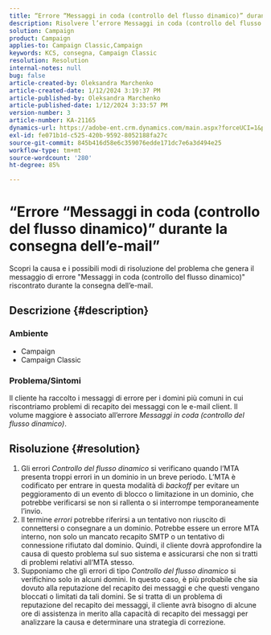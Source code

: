 ```yaml
---
title: “Errore “Messaggi in coda (controllo del flusso dinamico)” durante la consegna dell’e-mail”
description: Risolvere l’errore Messaggi in coda (controllo del flusso dinamico) durante la consegna dell’e-mail
solution: Campaign
product: Campaign
applies-to: Campaign Classic,Campaign
keywords: KCS, consegna, Campaign Classic
resolution: Resolution
internal-notes: null
bug: false
article-created-by: Oleksandra Marchenko
article-created-date: 1/12/2024 3:19:37 PM
article-published-by: Oleksandra Marchenko
article-published-date: 1/12/2024 3:33:57 PM
version-number: 3
article-number: KA-21165
dynamics-url: https://adobe-ent.crm.dynamics.com/main.aspx?forceUCI=1&pagetype=entityrecord&etn=knowledgearticle&id=c1d08afc-5db1-ee11-a569-6045bd006b4b
exl-id: fe071b1d-c525-420b-9592-8052188fa27c
source-git-commit: 845b416d58e6c359076edde171dc7e6a3d494e25
workflow-type: tm+mt
source-wordcount: '280'
ht-degree: 85%

---
```


# “Errore “Messaggi in coda (controllo del flusso dinamico)” durante la consegna dell’e-mail”


Scopri la causa e i possibili modi di risoluzione del problema che genera il messaggio di errore &quot;Messaggi in coda (controllo del flusso dinamico)&quot; riscontrato durante la consegna dell’e-mail.

## Descrizione {#description}


### <b>Ambiente</b>

- Campaign
- Campaign Classic




### <b>Problema/Sintomi</b>

Il cliente ha raccolto i messaggi di errore per i domini più comuni in cui riscontriamo problemi di recapito dei messaggi con le e-mail client. Il volume maggiore è associato all’errore *Messaggi in coda (controllo del flusso dinamico)*.


## Risoluzione {#resolution}


1. Gli errori *Controllo del flusso dinamico* si verificano quando l’MTA presenta troppi errori in un dominio in un breve periodo. L’MTA è codificato per entrare in questa modalità di *backoff* per evitare un peggioramento di un evento di blocco o limitazione in un dominio, che potrebbe verificarsi se non si rallenta o si interrompe temporaneamente l’invio.
2. Il termine *errori* potrebbe riferirsi a un tentativo non riuscito di connettersi o consegnare a un dominio. Potrebbe essere un errore MTA interno, non solo un mancato recapito SMTP o un tentativo di connessione rifiutato dal dominio. Quindi, il cliente dovrà approfondire la causa di questo problema sul suo sistema e assicurarsi che non si tratti di problemi relativi all’MTA stesso.
3. Supponiamo che gli errori di tipo *Controllo del flusso dinamico* si verifichino solo in alcuni domini. In questo caso, è più probabile che sia dovuto alla reputazione del recapito dei messaggi e che questi vengano bloccati o limitati da tali domini. Se si tratta di un problema di reputazione del recapito dei messaggi, il cliente avrà bisogno di alcune ore di assistenza in merito alla capacità di recapito dei messaggi per analizzare la causa e determinare una strategia di correzione.
